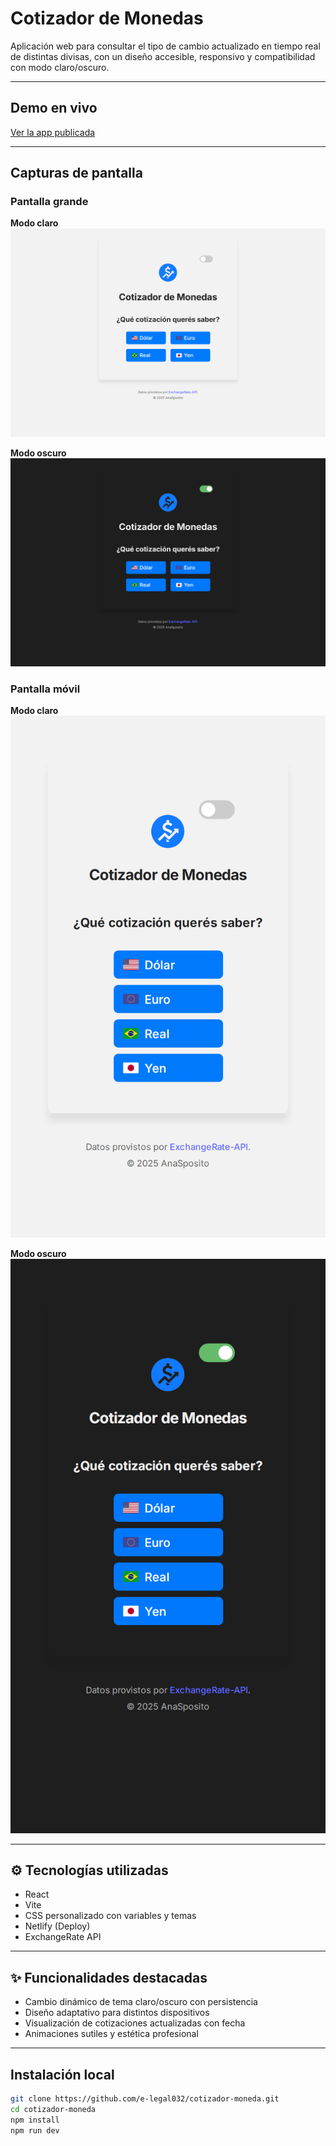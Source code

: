# Cotizador de Monedas

Aplicación web para consultar el tipo de cambio actualizado en tiempo real de distintas divisas, con un diseño accesible, responsivo y compatibilidad con modo claro/oscuro.

---

##  Demo en vivo

[ Ver la app publicada](https://cotizador-ana.netlify.app/)

---

##  Capturas de pantalla

### Pantalla grande

**Modo claro**  
![Modo claro - escritorio](./screenshots/preview-light.png)

**Modo oscuro**  
![Modo oscuro - escritorio](./screenshots/preview-dark.png)

### Pantalla móvil

**Modo claro**  
![Modo claro - móvil](./screenshots/preview-light-m.png)

**Modo oscuro**  
![Modo oscuro - móvil](./screenshots/preview-dark-m.png)

---

## ⚙️ Tecnologías utilizadas

- React
- Vite
- CSS personalizado con variables y temas
- Netlify (Deploy)
- ExchangeRate API

---

## ✨ Funcionalidades destacadas

- Cambio dinámico de tema claro/oscuro con persistencia
- Diseño adaptativo para distintos dispositivos
- Visualización de cotizaciones actualizadas con fecha
- Animaciones sutiles y estética profesional

---

##  Instalación local

```bash
git clone https://github.com/e-legal032/cotizador-moneda.git
cd cotizador-moneda
npm install
npm run dev
